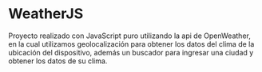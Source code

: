 # WeatherJS

Proyecto realizado con JavaScript puro utilizando la api de OpenWeather, en la cual utilizamos geolocalización para obtener los datos del clima de la ubicación del dispositivo, además un buscador para ingresar una ciudad y obtener los datos de su clima. 
